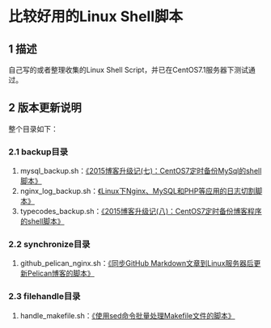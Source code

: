 比较好用的Linux Shell脚本
======================================================


## 1 描述
自己写的或者整理收集的Linux Shell Script，并已在CentOS7.1服务器下测试通过。

## 2 版本更新说明
整个目录如下：

### 2.1 backup目录

1. mysql_backup.sh：[《2015博客升级记(七)：CentOS7定时备份MySql的shell脚本》](https://typecodes.com/linux/centos7mysqlregularbackup.html '查看原文')
2. nginx_log_backup.sh：[《Linux下Nginx、MySQL和PHP等应用的日志切割脚本》](https://typecodes.com/linux/applogsbackup.html '查看原文')
3. typecodes_backup.sh：[《2015博客升级记(八)：CentOS7定时备份博客程序的shell脚本》](https://typecodes.com/linux/centos7blogregularbackup.html '查看原文')


### 2.2 synchronize目录

1. github_pelican_nginx.sh：[《同步GitHub Markdown文章到Linux服务器后更新Pelican博客的脚本》](https://typecodes.com/linux/syngithubmarkdownpelican.html '查看原文')


### 2.3 filehandle目录

1. handle_makefile.sh：[《使用sed命令批量处理Makefile文件的脚本》](https://typecodes.com/linux/handlemakefilebysed.html '查看原文')